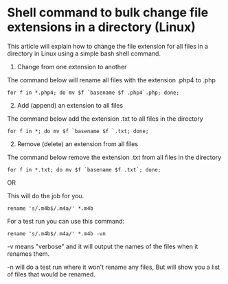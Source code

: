 # Shell command to bulk change file extensions in a directory (Linux)

This article will explain how to change the file extension for all files in a directory in Linux using a simple bash shell command.

1. Change from one extension to another

The command below will rename all files with the extension .php4 to .php
```
for f in *.php4; do mv $f `basename $f .php4`.php; done;
```

2. Add (append) an extension to all files

The command below add the extension .txt to all files in the directory
```
for f in *; do mv $f `basename $f `.txt; done;
```

2. Remove (delete) an extension from all files

The command below remove the extension .txt from all files in the directory
```
for f in *.txt; do mv $f `basename $f .txt`; done;
```

OR

This will do the job for you.
```
rename 's/.m4b$/.m4a/' *.m4b
```

For a test run you can use this command:
```
rename 's/.m4b$/.m4a/' *.m4b -vn
```

-v means "verbose" and it will output the names of the files when it renames them.

-n will do a test run where it won't rename any files, But will show you a list of files that would be renamed.